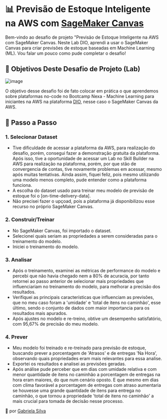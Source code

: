 # 📊 Previsão de Estoque Inteligente na AWS com [SageMaker Canvas](https://aws.amazon.com/pt/sagemaker/canvas/)

Bem-vindo ao desafio de projeto "Previsão de Estoque Inteligente na AWS com SageMaker Canvas. Neste Lab DIO, aprendi a usar o SageMaker Canvas para criar previsões de estoque baseadas em Machine Learning (ML). Vou falar um pouco como pude completar o desafio!

## 🎯 Objetivos Deste Desafio de Projeto (Lab)

![image](https://github.com/digitalinnovationone/lab-aws-sagemaker-canvas-estoque/assets/730492/72f5c21f-5562-491e-aa42-2885a3184650)

O objetivo desse desafio foi de fato colocar em prática o que aprendemos sobre plataformas no-code no Bootcamp Nexa - Machine Learning para iniciantes na AWS na plataforma [DIO](https://dio.me), nesse caso o SageMaker Canvas da AWS.


## 🚀 Passo a Passo

### 1. Selecionar Dataset

-   Tive dificuldade de acessar a plataforma da AWS, para realização do desafio, porém, consegui fazer a demonstração gratuita da plataforma. Após isso, tive a oportunidade de acessar um Lab no Skill Builder na AWS para realização na plataforma, porém, por que stão de convergencia de contas, tive novamente problemas em acessar, mesmo após muitas tentativas. Ainda assim, fiquei feliz, pois mesmo utilizando uma modelo menos completo, pude entender como a plataforma funciona.
-   A escolha do dataset usado para treinar meu modelo de previsão de estoque foi o [on-time-delivery-data].
-   Não precisei fazer o upçoad, pois a plataforma já disponibilizou esse recurso no próprio SageMaker Canvas.

### 2. Construir/Treinar

-   No SageMaker Canvas, foi importado o dataset.
-   Selecionei quais seriam as propriedades a serem consideradas para o treinamento do modelo.
-   Iniciei o treinamento do modelo.

### 3. Analisar

-   Após o treinamento, examinei as métricas de performance do modelo e percebi que não havia chegado nem a 80% de acuracia, por tanto retornei ao passo anterior de selecionar mais propriedades que influenciariam no treinamento do modelo, para melhorar a precisão dos resultados.
-   Verifiquei as principais características que influenciam as previsões, que no meu caso foram a 'umidade' e 'total de itens no caminhão', esse último, sendo o conjunto de dados com maior importancia para os resultados mais apurados.
-   Após ajustes no modelo e re-treino, obtive um desempenho satisfatório, com 95,67% de precisão do meu modelo.

### 4. Prever

-   Meu modelo foi treinado e re-treinado para previsão de estoque, buscando prever a porcentagem de 'Atrasos' e de entregas 'Na Hora', observando quais propriedades eram mais relevantes para essa analise.
-   Exportei os resultados e analisei as previsões geradas.
-   Após análise pude perceber que em dias com umidade relativa e com menor quantidade de itens no caminhão a porcentagem de entregas na hora eram maiores, do que num cenário oposto. E que mesmo em dias com clima favorável a porcentagem de entregas com atraso aumentaria se houvesse uma grande quantidade de itens para entrega no caminhão, o que tornou a propriedade 'total de itens no caminhão' a mais crucial para tomada de decisão nesse processo. 

💜 por [Gabriela Silva](https://github.com/SabrinaAll)
